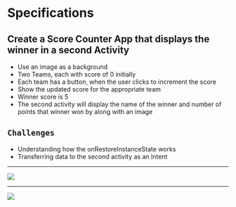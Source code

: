 # Specifications

## Create a Score Counter App that displays the winner in a second Activity
<ul>
  <li>Use an image as a background</li>
  <li>Two Teams, each with score of 0 initially</li>
  <li>Each team has a button, when the user clicks to increment the score</li>
  <li>Show the updated score for the appropriate team</li>
  <li>Winner score is 5</li>
  <li>The second activity will display the name of the winner and number of points that winner won by along with an image</li>
 </ul>
 
 ## `Challenges`
 <ul>
  <li>Understanding how the onRestoreInstanceState works</li>
  <li>Transferring data to the second activity as an Intent</li>
 </ul>
 
 ---
 
 ![](score_counter1.gif)
 
 ---
 
 ![](score_counter2.gif)

